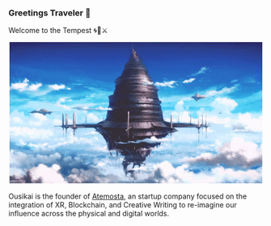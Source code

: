 ### Greetings Traveler 👋
Welcome to the Tempest 🌀💫⚔️

<p align="center">
  <img src="img/aincrad.gif">
</p>

Ousikai is the founder of [Atemosta](https://atemosta.com), an startup company focused on the integration of XR, Blockchain, and Creative Writing to re-imagine our influence across the physical and digital worlds. 
<!--
**OhKairos/OhKairos** is a ✨ _special_ ✨ repository because its `README.md` (this file) appears on your GitHub profile.

Here are some ideas to get you started:

- 🔭 I’m currently working on ...
- 🌱 I’m currently learning ...
- 👯 I’m looking to collaborate on ...
- 🤔 I’m looking for help with ...
- 💬 Ask me about ...
- 📫 How to reach me: ...
- 😄 Pronouns: ...
- ⚡ Fun fact: ...
-->
